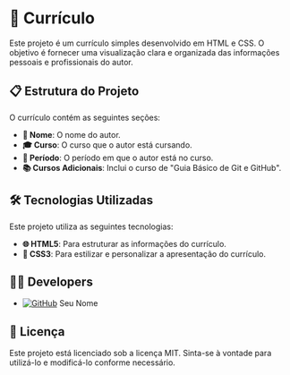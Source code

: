 # 📄 Currículo

Este projeto é um currículo simples desenvolvido em HTML e CSS. O objetivo é fornecer uma visualização clara e organizada das informações pessoais e profissionais do autor.

## 📋 Estrutura do Projeto

O currículo contém as seguintes seções:
- **📝 Nome**: O nome do autor.
- **🎓 Curso**: O curso que o autor está cursando.
- **📅 Período**: O período em que o autor está no curso.
- **📚 Cursos Adicionais**: Inclui o curso de "Guia Básico de Git e GitHub".

## 🛠️ Tecnologias Utilizadas

Este projeto utiliza as seguintes tecnologias:
- **🌐 HTML5**: Para estruturar as informações do currículo.
- **🎨 CSS3**: Para estilizar e personalizar a apresentação do currículo.

## 👨‍💻 Developers

- [![GitHub](https://img.shields.io/badge/GitHub-000?logo=github&logoColor=white)](https://github.com/seu-usuario) Seu Nome

## 📄 Licença

Este projeto está licenciado sob a licença MIT. Sinta-se à vontade para utilizá-lo e modificá-lo conforme necessário.
